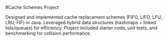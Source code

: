 #Cache Schemes Project

Designed and implemented cache replacement schemes (FIFO, LIFO, LFU, LRU, FIF) in Java. Leveraged hybrid data structures (hashmaps + linked lists/queues) for efficiency. Project included starter code, unit tests, and benchmarking for collision performance.
